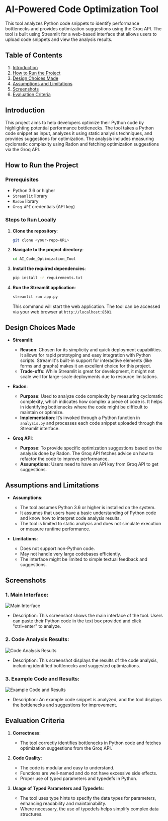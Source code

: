# AI-Powered Code Optimization Tool

This tool analyzes Python code snippets to identify performance bottlenecks and provides optimization suggestions using the Groq API. The tool is built using Streamlit for a web-based interface that allows users to upload code snippets and view the analysis results.

## Table of Contents

1. [Introduction](#introduction)
2. [How to Run the Project](#how-to-run-the-project)
3. [Design Choices Made](#design-choices-made)
4. [Assumptions and Limitations](#assumptions-and-limitations)
5. [Screenshots](#screenshots)
6. [Evaluation Criteria](#evaluation-criteria)

## Introduction

This project aims to help developers optimize their Python code by highlighting potential performance bottlenecks. The tool takes a Python code snippet as input, analyzes it using static analysis techniques, and provides suggestions for optimization. The analysis includes measuring cyclomatic complexity using Radon and fetching optimization suggestions via the Groq API.

## How to Run the Project

### Prerequisites
- Python 3.6 or higher
- `Streamlit` library
- `Radon` library
- `Groq API` credentials (API key)

### Steps to Run Locally
1. **Clone the repository**:
   ```bash
   git clone <your-repo-URL>
   ```

2. **Navigate to the project directory**:
   ```bash
   cd AI_Code_Optimization_Tool
   ```

3. **Install the required dependencies**:
   ```bash
   pip install -r requirements.txt
   ```

4. **Run the Streamlit application**:
   ```bash
   streamlit run app.py
   ```
   This command will start the web application. The tool can be accessed via your web browser at `http://localhost:8501`.

## Design Choices Made

- **Streamlit**:
  - **Reason**: Chosen for its simplicity and quick deployment capabilities. It allows for rapid prototyping and easy integration with Python scripts. Streamlit's built-in support for interactive elements (like forms and graphs) makes it an excellent choice for this project.
  - **Trade-offs**: While Streamlit is great for development, it might not scale well for large-scale deployments due to resource limitations.

- **Radon**:
  - **Purpose**: Used to analyze code complexity by measuring cyclomatic complexity, which indicates how complex a piece of code is. It helps in identifying bottlenecks where the code might be difficult to maintain or optimize.
  - **Implementation**: It’s invoked through a Python function in `analysis.py` and processes each code snippet uploaded through the Streamlit interface.

- **Groq API**:
  - **Purpose**: To provide specific optimization suggestions based on the analysis done by Radon. The Groq API fetches advice on how to refactor the code to improve performance.
  - **Assumptions**: Users need to have an API key from Groq API to get suggestions.

## Assumptions and Limitations

- **Assumptions**:
  - The tool assumes Python 3.6 or higher is installed on the system.
  - It assumes that users have a basic understanding of Python code and know how to interpret code analysis results.
  - The tool is limited to static analysis and does not simulate execution or measure runtime performance.

- **Limitations**:
  - Does not support non-Python code.
  - May not handle very large codebases efficiently.
  - The interface might be limited to simple textual feedback and suggestions.

## Screenshots

### 1. Main Interface:
![Main Interface](https://github.com/user-attachments/assets/71d9df9f-ab3d-463c-8df4-da1981594cfb)

- Description: This screenshot shows the main interface of the tool. Users can paste their Python code in the text box provided and click "ctrl+enter" to analyze.

### 2. Code Analysis Results:
![Code Analysis Results](https://github.com/user-attachments/assets/535906b9-eceb-4a8b-b61b-3cb003a3759c)

- Description: This screenshot displays the results of the code analysis, including identified bottlenecks and suggested optimizations.

### 3. Example Code and Results:
![Example Code and Results](https://github.com/user-attachments/assets/500d4ee1-e6cf-4fd2-8853-f3f6b8b325f3)

- Description: An example code snippet is analyzed, and the tool displays the bottlenecks and suggestions for improvement.

## Evaluation Criteria

1. **Correctness**: 
   - The tool correctly identifies bottlenecks in Python code and fetches optimization suggestions from the Groq API.

2. **Code Quality**:
   - The code is modular and easy to understand.
   - Functions are well-named and do not have excessive side effects.
   - Proper use of typed parameters and typedefs in Python.

3. **Usage of Typed Parameters and Typedefs**:
   - The tool uses type hints to specify the data types for parameters, enhancing readability and maintainability.
   - Where necessary, the use of typedefs helps simplify complex data structures.
